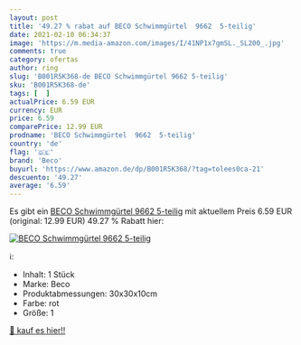 ```yaml
---
layout: post
title: '49.27 % rabat auf BECO Schwimmgürtel  9662  5-teilig'
date: 2021-02-10 06:34:37
image: 'https://m.media-amazon.com/images/I/41NP1x7gmSL._SL200_.jpg'
comments: true
category: ofertas
author: ring
slug: 'B001R5K368-de BECO Schwimmgürtel 9662 5-teilig'
sku: 'B001R5K368-de'
tags: [  ]
actualPrice: 6.59 EUR
currency: EUR
price: 6.59
comparePrice: 12.99 EUR
prodname: 'BECO Schwimmgürtel  9662  5-teilig'
country: 'de'
flag: '🇩🇪'
brand: 'Beco'
buyurl: 'https://www.amazon.de/dp/B001R5K368/?tag=tolees0ca-21'
descuento: '49.27'
average: '6.59'
---
```


Es gibt ein [BECO Schwimmgürtel  9662  5-teilig](https://www.amazon.de/dp/B001R5K368/?tag=tolees0ca-21) mit aktuellem Preis 6.59 EUR (original: 12.99 EUR) 49.27 % Rabatt hier:

[![BECO Schwimmgürtel  9662  5-teilig](https://m.media-amazon.com/images/I/41NP1x7gmSL._SL200_.jpg)](https://www.amazon.de/dp/B001R5K368/?tag=tolees0ca-21)

ℹ️:

- Inhalt: 1 Stück
- Marke: Beco
- Produktabmessungen: 30x30x10cm
- Farbe: rot
- Größe: 1

[🛒 kauf es hier!!](https://www.amazon.de/dp/B001R5K368/?tag=tolees0ca-21)
